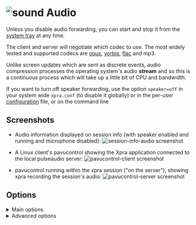 # ![sound](https://xpra.org/icons/sound.png) Audio

Unless you disable audio forwarding, you can start and stop it from the [system tray](./System-Tray.md) at any time.

The client and server will negotiate which codec to use. The most widely tested and supported codecs are [opus](http://opus-codec.org/), [vorbis](http://www.vorbis.com/), [flac](https://xiph.org/flac/) and mp3.

Unlike screen updates which are sent as discrete events, audio compression processes the operating system's audio **stream** and so this is a continuous process which will take up a little bit of CPU and bandwidth.

If you want to turn off speaker forwarding, use the option `speaker=off` in your system wide `xpra.conf` (to disable it globally) or in the per-user [configuration](../Usage/Configuration.md) file, or on the command line

## Screenshots
* Audio information displayed on session info (with speaker enabled and running and microphone disabled):
![session-info-audio screenshot](https://xpra.org/images/session-info-sound.png)

* A Linux client's pavucontrol showing the Xpra application connected to the local pulseaudio server:
![pavucontrol-client screenshot](https://xpra.org/images/pavucontrol-client.png)

* pavucontrol running within the xpra session ("on the server"), showing xpra recording the session's audio:
![pavucontrol-server screenshot](https://xpra.org/images/pavucontrol-server.png)

## Options
<details>
  <summary>Main options</summary>

The main controls can be specified in the configuration file or on the command line, and they are documented in the [manual](https://xpra.org/manual.html):
* `speaker=on|off|disabled` / `microphone=on|off|disabled`: audio input and output forwarding control: _on_ will start the forwarding as soon as the connection is established, _off_ will require the user to enable it via the menu, disabled will prevent it from being used and the menu entry will be disabled
* `speaker-codec=CODEC` / `microphone-codec=CODEC`: Specify the codec(s) to use for audio output (speaker) or input (microphone). This parameter can be specified multiple times and the order in which the codecs are specified defines the preferred cod
ec order. Use the special value ’help’ to get a list of options. When unspecified, all the available codecs are allowed and the first one is used.
* `sound-source=PLUGIN[:OPTIONS]`: Specifies the GStreamer sound plugin used for capturing the sound stream. This affects "speaker forwarding" on the server, and "microphone" forwarding on the client. To get a list of options use the special value _h
elp_. It is also possible to specify plugin options using the form ` "--sound-source=SOURCE:name1=value1,name2=value2,etc"`, ie: `"--sound-source=pulse:device=device.alsa_input.pci-0000_00_14.2.analog-stereo"`
</details>

<details>
  <summary>Advanced options</summary>

Other options are only available through environment variables for fine tuning - which should rarely be needed:
* `XPRA_PULSEAUDIO_DEVICE_NAME` to use a specific device if there is more than one device to choose from (can happen when using an existing pulseaudio server with more than one output device attached)
* `XPRA_SOUND_QUEUE_TIME` can be used to control the default amount of buffering by the receiver
* `XPRA_SOUND_GRACE_PERIOD` (defaults to `2000`, in milliseconds) errors will be ignored during this grace period after starting audio forwarding, to allow the audio forwarding buffer to settle down
* `XPRA_SOUND_SINK`: the default sink to use (normally auto-detected)
</details>
